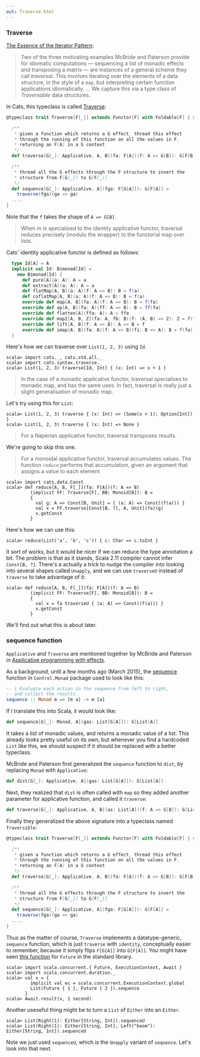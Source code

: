 ```yaml
---
out: Traverse.html
---
```


  [iterator2009]: http://www.comlab.ox.ac.uk/jeremy.gibbons/publications/iterator.pdf
  [TraverseSource]: $catsBaseUrl$/core/src/main/scala/cats/Traverse.scala
  [ControlMonadSequence]: https://downloads.haskell.org/~ghc/7.8.4/docs/html/libraries/base-4.7.0.2/Control-Monad.html#v:sequence
  [McBride2008]: http://strictlypositive.org/IdiomLite.pdf
  [FutureSequence]: http://www.scala-lang.org/api/2.11.6/index.html#scala.concurrent.Future\$

### Traverse

[The Essence of the Iterator Pattern][iterator2009]:

> Two of the three motivating examples McBride and Paterson provide for idiomatic computations — sequencing a list of monadic effects and transposing a matrix — are instances of a general scheme they call *traversal*.
> This involves iterating over the elements of a data structure, in the style of a `map`, but interpreting certain function applications idiomatically.
> ...
> We capture this via a type class of *Traversable* data structures.

In Cats, this typeclass is called [Traverse][TraverseSource]:

```scala
@typeclass trait Traverse[F[_]] extends Functor[F] with Foldable[F] { self =>

  /**
   * given a function which returns a G effect, thread this effect
   * through the running of this function on all the values in F,
   * returning an F[A] in a G context
   */
  def traverse[G[_]: Applicative, A, B](fa: F[A])(f: A => G[B]): G[F[B]]

  /**
   * thread all the G effects through the F structure to invert the
   * structure from F[G[_]] to G[F[_]]
   */
  def sequence[G[_]: Applicative, A](fga: F[G[A]]): G[F[A]] =
    traverse(fga)(ga => ga)
  ....
}
```

Note that the `f` takes the shape of `A => G[B]`.

> When *m* is specialised to the identity applicative functor,
> traversal reduces precisely (modulo the wrapper) to the functorial map over lists.

Cats' identity applicative functor is defined as follows:


```scala
  type Id[A] = A
  implicit val Id: Bimonad[Id] =
    new Bimonad[Id] {
      def pure[A](a: A): A = a
      def extract[A](a: A): A = a
      def flatMap[A, B](a: A)(f: A => B): B = f(a)
      def coflatMap[A, B](a: A)(f: A => B): B = f(a)
      override def map[A, B](fa: A)(f: A => B): B = f(fa)
      override def ap[A, B](fa: A)(ff: A => B): B = ff(fa)
      override def flatten[A](ffa: A): A = ffa
      override def map2[A, B, Z](fa: A, fb: B)(f: (A, B) => Z): Z = f(fa, fb)
      override def lift[A, B](f: A => B): A => B = f
      override def imap[A, B](fa: A)(f: A => B)(fi: B => A): B = f(fa)
  }
```

Here's how we can traverse over `List(1, 2, 3)` using `Id`.


```console:new
scala> import cats._, cats.std.all._
scala> import cats.syntax.traverse._
scala> List(1, 2, 3) traverse[Id, Int] { (x: Int) => x + 1 }
```

> In the case of a monadic applicative functor, traversal specialises to monadic map, and has the same uses. In fact, traversal is really just a slight generalisation of monadic map.

Let's try using this for `List`:

```console
scala> List(1, 2, 3) traverse { (x: Int) => (Some(x + 1): Option[Int]) }
scala> List(1, 2, 3) traverse { (x: Int) => None }
```

> For a Naperian applicative functor, traversal transposes results.

We're going to skip this one.

> For a monoidal applicative functor, traversal accumulates values.
> The function `reduce` performs that accumulation, given an argument that assigns a value to each element

```console
scala> import cats.data.Const
scala> def reduce[A, B, F[_]](fa: F[A])(f: A => B)
         (implicit FF: Traverse[F], BB: Monoid[B]): B =
         {
           val g: A => Const[B, Unit] = { (a: A) => Const((f(a))) }
           val x = FF.traverse[Const[B, ?], A, Unit](fa)(g)
           x.getConst
         }
```

Here's how we can use this:

```console
scala> reduce(List('a', 'b', 'c')) { c: Char => c.toInt }
```

It sort of works, but it would be nicer if we can reduce the type annotation a bit.
The problem is that as it stands, Scala 2.11 compiler cannot infer `Const[B, ?]`.
There's a actually a trick to nudge the compiler into looking into several shapes called `Unapply`,
and we can use `traverseU` instead of `traverse` to take advantage of it:

```console
scala> def reduce[A, B, F[_]](fa: F[A])(f: A => B)
         (implicit FF: Traverse[F], BB: Monoid[B]): B =
         {
           val x = fa traverseU { (a: A) => Const((f(a))) }
           x.getConst
         }
```

We'll find out what this is about later.

### sequence function

`Applicative` and `Traverse` are mentioned together by
McBride and Paterson in [Applicative programming with effects][McBride2008].

As a background, until a few months ago (March 2015), the [sequence][ControlMonadSequence] function
in `Control.Monad` package used to look like this:

```haskell
-- | Evaluate each action in the sequence from left to right,
-- and collect the results.
sequence :: Monad m => [m a] -> m [a]
```

If I translate this into Scala, it would look like:

```scala
def sequence[G[_]: Monad, A](gas: List[G[A]]): G[List[A]]
```

It takes a list of monadic values, and returns a monadic value of a list.
This already looks pretty useful on its own,
but whenever you find a hardcoded `List` like this, we should suspect if it should
be replaced with a better typeclass.

McBride and Paterson first generalized the `sequence` function to
`dist`, by replacing `Monad` with `Applicative`:

```scala
def dist[G[_]: Applicative, A](gas: List[G[A]]): G[List[A]]
```

Next, they realized that `dist` is often called with `map` so they
added another parameter for applicative function, and called it `traverse`:

```scala
def traverse[G[_]: Applicative, A, B](as: List[A])(f: A => G[B]): G[List[B]]
```

Finally they generalized the above signature into a typeclass named `Traversible`:

```scala
@typeclass trait Traverse[F[_]] extends Functor[F] with Foldable[F] { self =>

  /**
   * given a function which returns a G effect, thread this effect
   * through the running of this function on all the values in F,
   * returning an F[A] in a G context
   */
  def traverse[G[_]: Applicative, A, B](fa: F[A])(f: A => G[B]): G[F[B]]

  /**
   * thread all the G effects through the F structure to invert the
   * structure from F[G[_]] to G[F[_]]
   */
  def sequence[G[_]: Applicative, A](fga: F[G[A]]): G[F[A]] =
    traverse(fga)(ga => ga)
  ....
}
```

Thus as the matter of course, `Traverse` implements a datatype-generic,
`sequence` function, which is just `traverse` with `identity`, conceptually easier to remember,
because it simply flips `F[G[A]]` into `G[F[A]]`.
You might have seen [this function][FutureSequence] for `Future` in the standard library.

```console
scala> import scala.concurrent.{ Future, ExecutionContext, Await }
scala> import scala.concurrent.duration._
scala> val x = {
         implicit val ec = scala.concurrent.ExecutionContext.global
         List(Future { 1 }, Future { 2 }).sequence
       }
scala> Await.result(x, 1 second)
```

Another useseful thing might be to turn a `List` of `Either` into an `Either`.

```console
scala> List(Right(1): Either[String, Int]).sequenceU
scala> List(Right(1): Either[String, Int], Left("boom"): Either[String, Int]).sequenceU
```

Note we just used `sequenceU`, which is the `Unapply` variant of `sequence`.
Let's look into that next.
